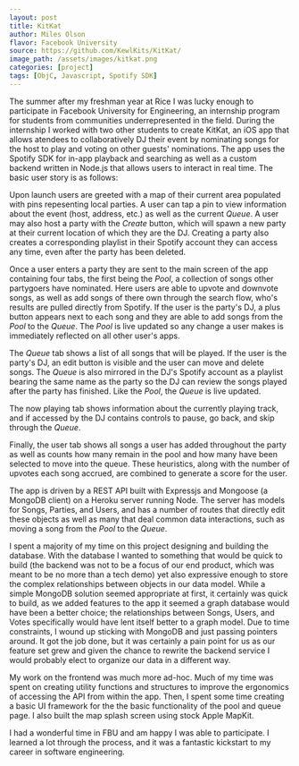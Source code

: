 ```yaml
---
layout: post
title: KitKat
author: Miles Olson
flavor: Facebook University
source: https://github.com/KewlKits/KitKat/
image_path: /assets/images/kitkat.png
categories: [project]
tags: [ObjC, Javascript, Spotify SDK]
---
```


The summer after my freshman year at Rice I was lucky enough to participate in Facebook University for Engineering, an internship program for students from communities underrepresented in the field.
During the internship I worked with two other students to create KitKat, an iOS app that allows atendees to collaboratively DJ their event by nominating songs for the host to play and voting on other guests' nominations.
The app uses the Spotify SDK for in-app playback and searching as well as a custom backend written in Node.js that allows users to interact in real time.
The basic user story is as follows:

Upon launch users are greeted with a map of their current area populated with pins repesenting local parties.
A user can tap a pin to view information about the event (host, address, etc.) as well as the current *Queue*.
A user may also host a party with the *Create* button, which will spawn a new party at their current location of which they are the DJ.
Creating a party also creates a corresponding playlist in their Spotify account they can access any time, even after the party has been deleted.

Once a user enters a party they are sent to the main screen of the app containing four tabs, the first being the _Pool_, a collection of songs other partygoers have nominated.
Here users are able to upvote and downvote songs, as well as add songs of there own through the search flow, who's results are pulled directly from Spotify.
If the user is the party's DJ, a plus button appears next to each song and they are able to add songs from the _Pool_ to the _Queue_.
The _Pool_ is live updated so any change a user makes is immediately reflected on all other user's apps.

The _Queue_ tab shows a list of all songs that will be played.
If the user is the party's DJ, an edit button is visible and the user can move and delete songs.
The _Queue_ is also mirrored in the DJ's Spotify account as a playlist bearing the same name as the party so the DJ can review the songs played after the party has finished.
Like the _Pool_, the _Queue_ is live updated.

The now playing tab shows information about the currently playing track, and if accessed by the DJ contains controls to pause, go back, and skip through the _Queue_.

Finally, the user tab shows all songs a user has added throughout the party as well as counts how many remain in the pool and how many have been selected to move into the queue.
These heuristics, along with the number of upvotes each song accrued, are combined to generate a score for the user.

The app is driven by a REST API built with Expressjs and Mongoose (a MongoDB client) on a Heroku server running Node.
The server has models for Songs, Parties, and Users, and has a number of routes that directly edit these objects as well as many that deal common data interactions, such as moving a song from the _Pool_ to the _Queue_.

I spent a majority of my time on this project designing and building the database.
With the database I wanted to something that would be quick to build (the backend was not to be a focus of our end product, which was meant to be no more than a tech demo) yet also expressive enough to store the complex relationships between objects in our data model.
While a simple MongoDB solution seemed appropriate at first, it certainly was quick to build, as we added features to the app it seemed a graph database would have been a better choice; the relationships between Songs, Users, and Votes specifically would have lent itself better to a graph model.
Due to time constraints, I wound up sticking with MongoDB and just passing pointers around.
It got the job done, but it was certainly a pain point for us as our feature set grew and given the chance to rewrite the backend service I would probably elect to organize our data in a different way.

My work on the frontend was much more ad-hoc.
Much of my time was spent on creating utility functions and structures to improve the ergonomics of accessing the API from within the app.
Then, I spent some time creating a basic UI framework for the the basic functionality of the pool and queue page.
I also built the map splash screen using stock Apple MapKit.

I had a wonderful time in FBU and am happy I was able to participate.
I learned a lot through the process, and it was a fantastic kickstart to my career in software engineering.
